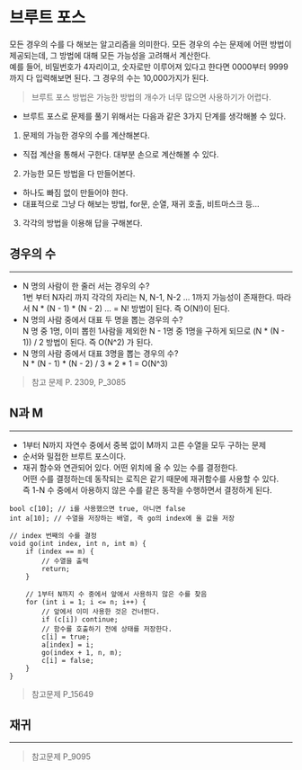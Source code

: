 # 브루트 포스
모든 경우의 수를 다 해보는 알고리즘을 의미한다. 모든 경우의 수는 문제에 어떤 방법이 제공되는데, 그 방법에 대해 모든 가능성을 고려해서 계산한다. </br>
예를 들어, 비밀번호가 4자리이고, 숫자로만 이루어져 있다고 한다면
0000부터 9999까지 다 입력해보면 된다. 그 경우의 수는 10,000가지가 된다. </br>
> 브루트 포스 방법은 가능한 방법의 개수가 너무 많으면 사용하기가 어렵다.

- 브루트 포스로 문제를 풀기 위해서는 다음과 같은 3가지 단계를 생각해볼 수 있다.
1. 문제의 가능한 경우의 수를 계산해본다. </br>
- 직접 계산을 통해서 구한다. 대부분 손으로 계산해볼 수 있다.
2. 가능한 모든 방법을 다 만들어본다. </br>
- 하나도 빠짐 없이 만들어야 한다.
- 대표적으로 그냥 다 해보는 방법, for문, 순열, 재귀 호출, 비트마스크 등...
3. 각각의 방법을 이용해 답을 구해본다.

## 경우의 수
___
- N 명의 사람이 한 줄러 서는 경우의 수? </br>
1번 부터 N자리 까지 각각의 자리는 N, N-1, N-2 ... 1까지 가능성이 존재한다. 따라서 N * (N - 1) * (N - 2) ... = N! 방법이 된다. 즉 O(N!)이 된다.
- N 명의 사람 중에서 대표 두 명을 뽑는 경우의 수? </br>
N 명 중 1명, 이미 뽑힌 1사람을 제외한 N - 1명 중 1명을 구하게 되므로 (N * (N - 1)) / 2 방법이 된다. 즉 O(N^2) 가 된다.
- N 명의 사람 중에서 대표 3명을 뽑는 경우의 수? </br>
N * (N - 1) * (N - 2) / 3 * 2 * 1 = O(N^3)

> 참고 문제 
P. 2309, P_3085

## N과 M
___
- 1부터 N까지 자연수 중에서 중복 없이 M까지 고른 수열을 모두 구하는 문제
- 순서와 밀접한 브루트 포스이다.
- 재귀 함수와 연관되어 있다. 어떤 위치에 올 수 있는 수를 결정한다. </br>
  어떤 수를 결정하는데 동작되는 로직은 같기 때문에 재귀함수를 사용할 수 있다. </br>
    즉 1-N 수 중에서 아용하지 않은 수를 같은 동작을 수행하면서 결정하게 된다.

```
bool c[10]; // i를 사용했으면 true, 아니면 false
int a[10]; // 수열을 저장하는 배열, 즉 go의 index에 올 값을 저장

// index 번째의 수를 결정
void go(int index, int n, int m) {
    if (index == m) {
        // 수열을 출력
        return;
    }

    // 1부터 N까지 수 중에서 앞에서 사용하지 않은 수를 찾음
    for (int i = 1; i <= n; i++) {
        // 앞에서 이미 사용한 것은 건너뛴다.
        if (c[i]) continue;
        // 함수를 호출하기 전에 상태를 저장한다.
        c[i] = true;
        a[index] = i;
        go(index + 1, n, m);
        c[i] = false;
    }
}
```
> 참고문제 P_15649

## 재귀
___

> 참고문제 P_9095